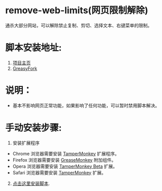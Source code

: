 # remove-web-limits(网页限制解除)
通杀大部分网站，可以解除禁止复制、剪切、选择文本、右键菜单的限制。

# 脚本安装地址:
1. [项目主页](https://cat7373.github.io/remove-web-limits/)
2. [GreasyFork](https://greasyfork.org/scripts/14146)

# 说明：
* 基本不影响网页正常功能，如果影响了任何功能，可以暂时禁用脚本解决。

# 手动安装步骤:
1. 安装扩展程序
  * Chrome 浏览器需要安装 [TamperMonkey](https://chrome.google.com/webstore/detail/tampermonkey/dhdgffkkebhmkfjojejmpbldmpobfkfo) 扩展程序。
  * Firefox 浏览器需要安装 [GreaseMonkey](https://addons.mozilla.org/zh-CN/firefox/addon/greasemonkey/) 附加组件。
  * Opera 浏览器需要安装 [TamperMonkey Beta](https://addons.opera.com/zh-cn/extensions/details/tampermonkey-beta/) 扩展。
  * Safari 浏览器需要安装 [TamperMonkey](http://tampermonkey.net/index.php?ext=dhdg&browser=safari) 扩展。
2. [点击这里安装脚本](https://cat7373.github.io/remove-web-limits/remove_web_limits.user.js).
